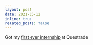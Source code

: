```yaml
---
layout: post
date: 2021-05-12
inline: true
related_posts: false
---
```


Got my [first ever internship](/work/#coop1) at Questrade